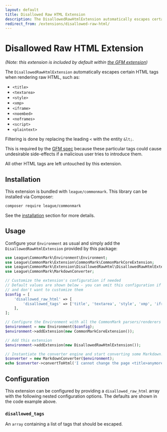 ```yaml
---
layout: default
title: Disallowed Raw HTML Extension
description: The DisallowedRawHtmlExtension automatically escapes certain HTML tags when rendering raw HTML
redirect_from: /extensions/disallowed-raw-html/
---
```


# Disallowed Raw HTML Extension

_(Note: this extension is included by default within [the GFM extension](/2.0/extensions/github-flavored-markdown/))_

The `DisallowedRawHtmlExtension` automatically escapes certain HTML tags when rendering raw HTML, such as:

- `<title>`
- `<textarea>`
- `<style>`
- `<xmp>`
- `<iframe>`
- `<noembed>`
- `<noframes>`
- `<script>`
- `<plaintext>`

Filtering is done by replacing the leading `<` with the entity `&lt;`.

This is required by the [GFM spec](https://github.github.com/gfm/#disallowed-raw-html-extension-) because these particular tags could cause undesirable side-effects if a malicious user tries to introduce them.

All other HTML tags are left untouched by this extension.

## Installation

This extension is bundled with `league/commonmark`. This library can be installed via Composer:

```bash
composer require league/commonmark
```

See the [installation](/2.0/installation/) section for more details.

## Usage

Configure your `Environment` as usual and simply add the `DisallowedRawHtmlExtension` provided by this package:

```php
use League\CommonMark\Environment\Environment;
use League\CommonMark\Extension\CommonMark\CommonMarkCoreExtension;
use League\CommonMark\Extension\DisallowedRawHtml\DisallowedRawHtmlExtension;
use League\CommonMark\MarkdownConverter;

// Customize the extension's configuration if needed
// Default values are shown below - you can omit this configuration if you're happy with those defaults
// and don't want to customize them
$config = [
    'disallowed_raw_html' => [
        'disallowed_tags' => ['title', 'textarea', 'style', 'xmp', 'iframe', 'noembed', 'noframes', 'script', 'plaintext'],
    ],
];

// Configure the Environment with all the CommonMark parsers/renderers
$environment = new Environment($config);
$environment->addExtension(new CommonMarkCoreExtension());

// Add this extension
$environment->addExtension(new DisallowedRawHtmlExtension());

// Instantiate the converter engine and start converting some Markdown!
$converter = new MarkdownConverter($environment);
echo $converter->convertToHtml('I cannot change the page <title>anymore</title>');
```

## Configuration

This extension can be configured by providing a `disallowed_raw_html` array with the following nested configuration options.  The defaults are shown in the code example above.

### `disallowed_tags`

An `array` containing a list of tags that should be escaped.
